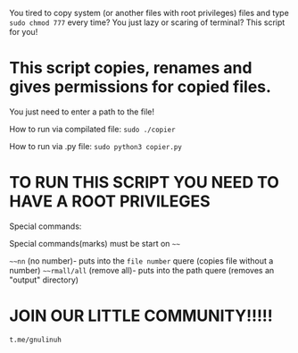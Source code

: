 You tired to copy system (or another files with root privileges) files and type ``sudo chmod 777`` every time? You just lazy or scaring of terminal? This script for you!

# This script copies, renames and gives permissions for copied files.

You just need to enter a path to the file!

How to run via compilated file:
``sudo ./copier``

How to run via .py file:
``sudo python3 copier.py``

# TO RUN THIS SCRIPT YOU NEED TO HAVE A ROOT PRIVILEGES

Special commands:

Special commands(marks) must be start on ``~~``

``~~nn`` (no number)- puts into the ``file number`` quere (copies file without a number)
``~~rmall/all`` (remove all)- puts into the path quere (removes an "output" directory)

#   JOIN OUR LITTLE COMMUNITY!!!!!

``t.me/gnulinuh``
